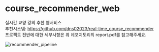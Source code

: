 # course_recommender_web
실시간 교양 강의 추천 웹서비스  
추천시스템: https://github.com/dns02023/real-time_course_recommender  
프로젝트 전반에 대한 세부사항은 위 레포지토리의 report.pdf를 참고해주세요.  



![recommender_pipeline](https://user-images.githubusercontent.com/20104945/101927310-abd96e80-3c17-11eb-9d79-172388631f55.png)  


